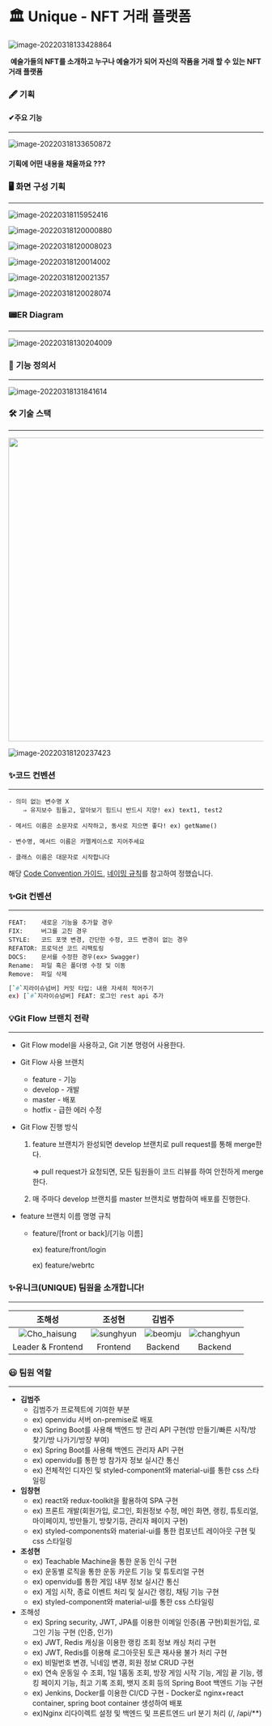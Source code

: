 # **🏛 Unique - NFT 거래 플랫폼**



![image-20220318133428864](README.assets/image-20220318133428864.png)

​														**예술가들의 NFT를 소개하고 누구나 예술가가 되어 자신의 작품을 거래 할 수 있는 NFT 거래 플랫폼**  

### 🖋 기획

#### ✔주요 기능

<hr>

![image-20220318133650872](README.assets/image-20220318133650872.png)

#### 기획에 어떤 내용을 채울까요 ???





### 🖥 화면 구성 기획

<hr>

![image-20220318115952416](README.assets/image-20220318115952416.png)

![image-20220318120000880](README.assets/image-20220318120000880.png)

![image-20220318120008023](README.assets/image-20220318120008023.png)

![image-20220318120014002](README.assets/image-20220318120014002.png)

![image-20220318120021357](README.assets/image-20220318120021357.png)

![image-20220318120028074](README.assets/image-20220318120028074.png)



### 📟ER Diagram

<hr>

![image-20220318130204009](README.assets/image-20220318130204009.png)



### 📄 **기능 정의서**

<hr>

![image-20220318131841614](README.assets/image-20220318131841614.png)



### 🛠 기술 스택

<hr>

<img src="README.assets/image-20220318120237423.png"  width="1200" height="600"/>

![image-20220318120237423](README.assets/image-20220318120237423.png)

### ✨코드 컨벤션

---

```
- 의미 없는 변수명 X
	⇒ 유지보수 힘들고, 알아보기 힘드니 반드시 지양! ex) text1, test2

- 메서드 이름은 소문자로 시작하고, 동사로 지으면 좋다! ex) getName()

- 변수명, 메서드 이름은 카멜케이스로 지어주세요

- 클래스 이름은 대문자로 시작합니다
```

해당 [Code Convention 가이드](https://udacity.github.io/git-styleguide/), [네이밍 규칙](https://tyboss.tistory.com/entry/Java-자바-네이밍-관습-java-naming-convention)를 참고하여 정했습니다.

### ✨Git 컨벤션

---

```
FEAT:    새로운 기능을 추가할 경우
FIX:     버그를 고친 경우
STYLE:   코드 포맷 변경, 간단한 수정, 코드 변경이 없는 경우
REFATOR: 프로덕션 코드 리팩토링
DOCS:    문서를 수정한 경우(ex> Swagger)
Rename:  파일 혹은 폴더명 수정 및 이동
Remove:  파일 삭제
```

```bash
[`#`지라이슈넘버] 커밋 타입: 내용 자세히 적어주기
ex) [`#`지라이슈넘버] FEAT: 로그인 rest api 추가
```



### 💡Git Flow 브랜치 전략

---

- Git Flow model을 사용하고, Git 기본 명령어 사용한다.

- Git Flow 사용 브랜치

  - feature - 기능
  - develop - 개발
  - master - 배포
  - hotfix - 급한 에러 수정

- Git Flow 진행 방식

  1. feature 브랜치가 완성되면 develop 브랜치로 pull request를 통해 merge한다.

     ⇒ pull request가 요청되면, 모든 팀원들이 코드 리뷰를 하여 안전하게 merge한다.

  2. 매 주마다 develop 브랜치를 master 브랜치로 병합하여 배포를 진행한다.

- feature 브랜치 이름 명명 규칙

  - feature/[front or back]/[기능 이름]

    ex) feature/front/login

    ex) feature/webrtc



### ✨유니크(UNIQUE) 팀원을 소개합니다!

---

|                    조해성                     |                         조성현                         |                     **김범주**                     |                                                          |
| :-------------------------------------------: | :----------------------------------------------------: | :------------------------------------------------: | :------------------------------------------------------: |
| ![Cho_haisung](README.assets/Cho_haisung.jpg) | ![sunghyun](README.assets/sunghyun-16475797899344.jpg) | ![beomju](README.assets/beomju-16475797929495.jpg) | ![changhyun](README.assets/changhyun-16475797945576.jpg) |
|               Leader & Frontend               |                        Frontend                        |                      Backend                       |                         Backend                          |

### 😃 팀원 역할

---

- **김범주**
  - 김범주가 프로젝트에 기여한 부분
  - ex) openvidu 서버 on-premise로 배포
  - ex) Spring Boot를 사용해 백엔드 방 관리 API 구현(방 만들기/빠른 시작/방 찾기/방 나가기/방장 부여)
  - ex) Spring Boot를 사용해 백엔드 관리자 API 구현
  - ex) openvidu를 통한 방 참가자 정보 실시간 통신
  - ex) 전체적인 디자인 및 styled-component와 material-ui를 통한 css 스타일링
- **임창현**
  - ex) react와 redux-toolkit을 활용하여 SPA 구현
  - ex) 프론트 개발(회원가입, 로그인, 회원정보 수정, 메인 화면, 랭킹, 튜토리얼, 마이페이지, 방만들기, 방찾기등, 관리자 페이지 구현)
  - ex) styled-components와 material-ui를 통한 컴포넌트 레이아웃 구현 및 css 스타일링
- **조성현**
  - ex) Teachable Machine을 통한 운동 인식 구현
  - ex) 운동별 로직을 통한 운동 카운트 기능 및 튜토리얼 구현
  - ex) openvidu를 통한 게임 내부 정보 실시간 통신
  - ex) 게임 시작, 종료 이벤트 처리 및 실시간 랭킹, 채팅 기능 구현
  - ex) styled-component와 material-ui를 통한 css 스타일링
- 조해성
  - ex) Spring security, JWT, JPA를 이용한 이메일 인증(폼 구현)회원가입, 로그인 기능 구현 (인증, 인가)
  - ex) JWT, Redis 캐싱을 이용한 랭킹 조회 정보 캐싱 처리 구현
  - ex) JWT, Redis를 이용해 로그아웃된 토큰 재사용 불가 처리 구현
  - ex) 비밀번호 변경, 닉네임 변경, 회원 정보 CRUD 구현
  - ex) 연속 운동일 수 조회, 1일 1홈동 조회, 방장 게임 시작 기능, 게임 끝 기능, 렝킹 페이지 기능, 최고 기록 조회, 뱃지 조회 등의 Spring Boot 백엔드 기능 구현
  - ex) Jenkins, Docker를 이용한 CI/CD 구현 - Docker로 nginx+react container, spring boot container 생성하여 배포
  - ex)Nginx 리다이렉트 설정 및 백엔드 및 프론트엔드 url 분기 처리 (/, /api/\*\*)





